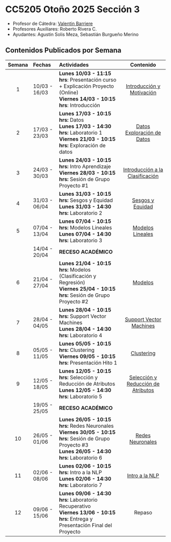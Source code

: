 # CC5205 Otoño 2025 Sección 3

* Profesor de Cátedra: [Valentin Barriere](https://dcc.uchile.cl/pregrado/academico/valentin-barriere)
* Profesores Auxiliares: Roberto Rivera C.
* Ayudantes: Agustin Solis Meza, Sebastián Burgueño Merino

## Contenidos Publicados por Semana

|  Semana  | Fechas        | Actividades                                                  |                            Contenido                            |
| :------: | :------------ | :----------------------------------------------------------- | :----------------------------------------------------------: |
|    1     | 10/03 - 16/03 | **Lunes 10/03 - 11:15 hrs**: Presentación curso + Explicación Proyecto (Online) <br/>**Viernes 14/03 - 10:15 hrs**: Introducción | [Introducción y Motivación](https://valbarriere.github.io/minerias/1_intro/) |
|    2     | 17/03 - 23/03 | **Lunes 17/03 - 10:15 hrs:** Datos <br/> **Lunes 17/03 - 14:30 hrs:** Laboratorio 1 <br/> **Viernes 21/03 - 10:15 hrs:** Exploración de datos   | [Datos](https://valbarriere.github.io/minerias/2_datos/) </br> [Exploración de Datos](https://valbarriere.github.io/minerias/3_datos_exp/) |
|    3     | 24/03 - 30/03 | **Lunes 24/03 - 10:15 hrs:** Intro Aprendizaje <br/>**Viernes 28/03 - 10:15 hrs:** Sesión de Grupo Proyecto #1 | [Introducción a la Clasificación](https://valbarriere.github.io/minerias/4_intro_sl/)  |
|    4     | 31/03 - 06/04 | **Lunes 31/03 - 10:15 hrs:** Sesgos y Equidad <br/>**Lunes 31/03 - 14:30 hrs:** Laboratorio 2 | [Sesgos y Equidad](https://valbarriere.github.io/minerias/5_biases/)|
|    5     | 07/04 - 13/04 | **Lunes 07/04 - 10:15 hrs:** Modelos Lineales<br/>**Lunes 07/04 - 14:30 hrs:** Laboratorio 3 | [Modelos Lineales](https://valbarriere.github.io/minerias/6_modelos_lin/) |
|          |14/04 - 20/04  | **RECESO ACADÉMICO**                                         |                                                              |
|     6   |  21/04 - 27/04  | **Lunes 21/04 - 10:15 hrs:** Modelos (Clasificación y Regresión)<br/>**Viernes 25/04 - 10:15 hrs:** Sesión de Grupo Proyecto #2 | [Modelos](https://valbarriere.github.io/minerias/7_clasificadores/) |
|    7     | 28/04 - 04/05 | **Lunes 28/04 - 10:15 hrs:** Support Vector Machines<br/>**Lunes 28/04 - 14:30 hrs:** Laboratorio 4 | [Support Vector Machines](https://valbarriere.github.io/minerias/8_svm/) |
|    8     | 05/05 - 11/05 | **Lunes 05/05 - 10:15 hrs:** Clustering<br/>**Viernes 09/05 - 10:15 hrs:** Presentación Hito 1 | [Clustering](https://valbarriere.github.io/minerias/9_clustering/) |
|    9     | 12/05 - 18/05 | **Lunes 12/05 - 10:15 hrs:** Selección y Reducción de Atributos <br/>**Lunes 12/05 - 14:30 hrs:** Laboratorio 5 | [Selección y Reducción de Atributos](https://valbarriere.github.io/minerias/10_reduccion_atributos/)|
|          | 19/05 - 25/05 | **RECESO ACADÉMICO**                                         |                                                              |
|    10   |  26/05 - 01/06| **Lunes 26/05 - 10:15 hrs:** Redes Neuronales<br/>**Viernes 30/05 - 10:15 hrs:** Sesión de Grupo Proyecto #3 <br/>**Lunes 26/05 - 14:30 hrs:** Laboratorio 6 | [Redes Neuronales](https://valbarriere.github.io/minerias/11_NN/) |
|   11     |  02/06 - 08/06 | **Lunes 02/06 - 10:15 hrs:** Intro a la NLP<br/>**Lunes 02/06 - 14:30 hrs:** Laboratorio 7 | [Intro a la NLP](https://valbarriere.github.io/minerias/12_NLP/) |
|   12     | 09/06 - 15/06 | **Lunes 09/06 - 14:30 hrs:** Laboratorio Recuperativo <br/>**Viernes 13/06 - 10:15 hrs:** Entrega y Presentación Final del Proyecto | Repaso |